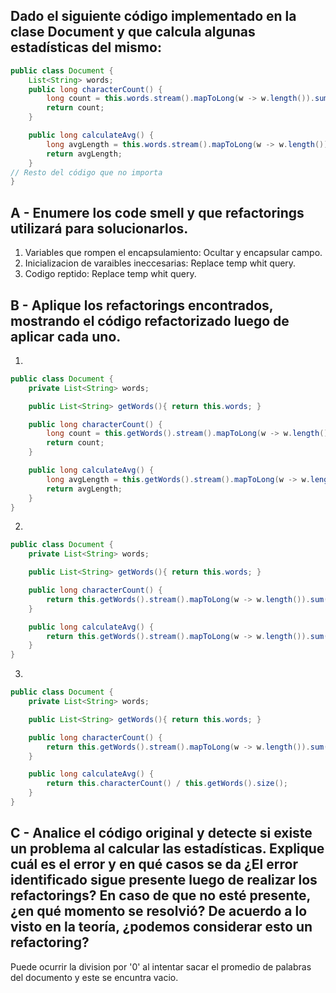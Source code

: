 ## Dado el siguiente código implementado en la clase Document y que calcula algunas estadísticas del mismo:
```java
public class Document {
    List<String> words;
    public long characterCount() {
        long count = this.words.stream().mapToLong(w -> w.length()).sum();
        return count;
    }

    public long calculateAvg() {
        long avgLength = this.words.stream().mapToLong(w -> w.length()).sum() / this.words.size();
        return avgLength;
    }
// Resto del código que no importa
}
```

## A - Enumere los code smell y que refactorings utilizará para solucionarlos.

1. Variables que rompen el encapsulamiento: Ocultar y encapsular campo.
2. Inicializacion de varaibles ineccesarias: Replace temp whit query.
3. Codigo reptido: Replace temp whit query.

## B - Aplique los refactorings encontrados, mostrando el código refactorizado luego de aplicar cada uno.
1. 
```java
public class Document {
    private List<String> words;

    public List<String> getWords(){ return this.words; }

    public long characterCount() {
        long count = this.getWords().stream().mapToLong(w -> w.length()).sum();
        return count;
    }

    public long calculateAvg() {
        long avgLength = this.getWords().stream().mapToLong(w -> w.length()).sum() / this.getWords().size();
        return avgLength;
    }
}
```
2. 
```java
public class Document {
    private List<String> words;

    public List<String> getWords(){ return this.words; }

    public long characterCount() {
        return this.getWords().stream().mapToLong(w -> w.length()).sum();
    }

    public long calculateAvg() {
        return this.getWords().stream().mapToLong(w -> w.length()).sum() / this.getWords().size();
    }
}
```
3. 
```java
public class Document {
    private List<String> words;

    public List<String> getWords(){ return this.words; }

    public long characterCount() {
        return this.getWords().stream().mapToLong(w -> w.length()).sum();
    }

    public long calculateAvg() {
        return this.characterCount() / this.getWords().size();
    }
}
```

## C - Analice el código original y detecte si existe un problema al calcular las estadísticas. Explique cuál es el error y en qué casos se da ¿El error identificado sigue presente luego de realizar los refactorings? En caso de que no esté presente, ¿en qué momento se resolvió? De acuerdo a lo visto en la teoría, ¿podemos considerar esto un refactoring?

Puede ocurrir la division por '0' al intentar sacar el promedio de palabras del documento y este se encuntra vacio.
